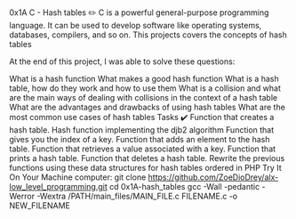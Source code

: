 0x1A C - Hash tables ✏️
C is a powerful general-purpose programming language. It can be used to develop software like operating systems, databases, compilers, and so on. This projects covers the concepts of hash tables

At the end of this project, I was able to solve these questions:

What is a hash function
What makes a good hash function
What is a hash table, how do they work and how to use them
What is a collision and what are the main ways of dealing with collisions in the context of a hash table
What are the advantages and drawbacks of using hash tables
What are the most common use cases of hash tables
Tasks ✔️
Function that creates a hash table.
Hash function implementing the djb2 algorithm
Function that gives you the index of a key.
Function that adds an element to the hash table.
Function that retrieves a value associated with a key.
Function that prints a hash table.
Function that deletes a hash table.
Rewrite the previous functions using these data structures for hash tables ordered in PHP
Try It On Your Machine computer:
git clone https://github.com/ZoeDioDrey/alx-low_level_programming.git
cd 0x1A-hash_tables
gcc -Wall -pedantic -Werror -Wextra /PATH/main_files/MAIN_FILE.c FILENAME.c -o NEW_FILENAME
